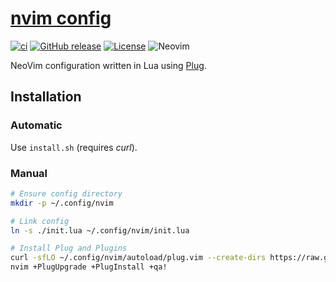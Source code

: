 # [nvim config](https://github.com/offa/nvim-config)

[![ci](https://github.com/offa/nvim-config/actions/workflows/ci.yml/badge.svg)](https://github.com/offa/nvim-config/actions/workflows/ci.yml)
[![GitHub release](https://img.shields.io/github/release/offa/nvim-config.svg)](https://github.com/offa/nvim-config/releases)
[![License](https://img.shields.io/badge/license-GPLv3-yellow.svg)](LICENSE)
![Neovim](https://img.shields.io/badge/nvim-0.7.0+-green.svg)

NeoVim configuration written in Lua using [Plug](https://github.com/junegunn/vim-plug).

## Installation

### Automatic

Use `install.sh` (requires *curl*).

### Manual

```sh
# Ensure config directory
mkdir -p ~/.config/nvim

# Link config
ln -s ./init.lua ~/.config/nvim/init.lua

# Install Plug and Plugins
curl -sfLO ~/.config/nvim/autoload/plug.vim --create-dirs https://raw.githubusercontent.com/junegunn/vim-plug/master/plug.vim
nvim +PlugUpgrade +PlugInstall +qa!
```
